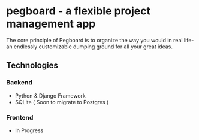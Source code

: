 # pegboard - a flexible project management app
The core principle of Pegboard is to organize the way you would in real life- an endlessly customizable dumping ground for all your great ideas.

## Technologies

### Backend
* Python & Django Framework
* SQLite ( Soon to migrate to Postgres )

### Frontend
* In Progress
